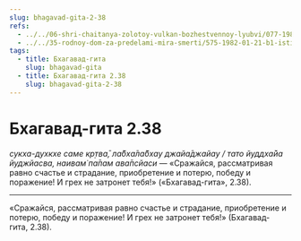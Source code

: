 ```yaml
---
slug: bhagavad-gita-2-38
refs:
  - ../../06-shri-chaitanya-zolotoy-vulkan-bozhestvennoy-lyubvi/077-1982-05-15-b4-dva-prizyva-mahaprabhu-o-kultiv.md
  - ../../35-rodnoy-dom-za-predelami-mira-smerti/575-1982-01-21-b1-istinnaya-umirotvorennost-za-predelami-materialnoj-dvojstvennosti.md
tags:
  - title: Бхагавад-гита
    slug: bhagavad-gita
  - title: Бхагавад-гита 2.38
    slug: bhagavad-gita-2-38
---
```


# Бхагавад-гита 2.38

*сукха-духкхе саме кр̣тва̄, ла̄бха̄ла̄бхау джайа̄джайау / тато йуддха̄йа йуджйасва, наивам̇ па̄пам ава̄псйаси* — «Сражайся, рассматривая равно счастье и страдание, приобретение и потерю, победу и поражение! И грех не затронет тебя!» («Бхагавад-гита», 2.38).

---

«Сражайся, рассматривая равно счастье и страдание, приобретение и потерю, победу и поражение! И грех не затронет тебя!» (Бхагавад-гита, 2.38).
